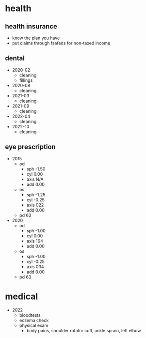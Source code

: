 # health

## health insurance

- know the plan you have
- put claims through fsafeds for non-taxed income

## dental

- 2020-02
  - cleaning
  - fillings
- 2020-08
  - cleaning
- 2021-03
  - cleaning
- 2021-09
  - cleaning
- 2022-04
  - cleaning
- 2022-10
  - cleaning

## eye prescription

- 2015
  - od
    - sph -1.50
    - cyl 0.00
    - axis N/A
    - add 0.00
  - os
    - sph -1.25
    - cyl -0.25
    - axis 022
    - add 0.00
  - pd 63
- 2020
  - od
    - sph -1.00
    - cyl 0.00
    - axis 164
    - add 0.00
  - os
    - sph -1.00
    - cyl -0.25
    - axis 034
    - add 0.00
  - pd 63

# medical

- 2022
  - bloodtests
  - eczema check
  - physical exam
    - body pains, shoulder rotator cuff, ankle sprain, left elbow
